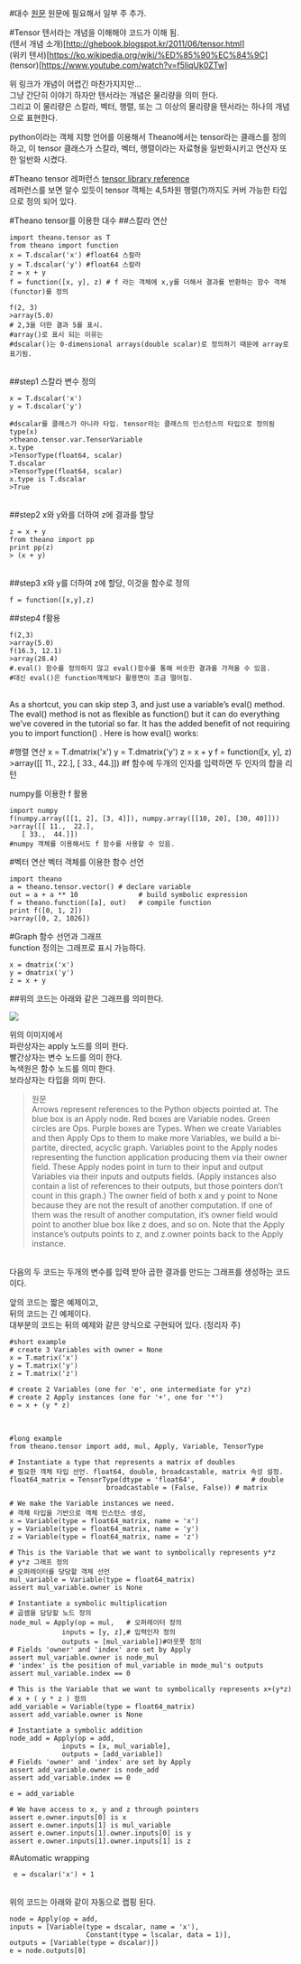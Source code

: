 #대수
[원문](http://deeplearning.net/software/theano/tutorial/adding.html)
원문에 필요해서 일부 주 추가. 

#Tensor
텐서라는 개념을 이해해야 코드가 이해 됨.<br> 
(텐서 개념 소개)[http://ghebook.blogspot.kr/2011/06/tensor.html]<br>
(위키 텐서)[https://ko.wikipedia.org/wiki/%ED%85%90%EC%84%9C]<br>
(tensor)[https://www.youtube.com/watch?v=f5liqUk0ZTw]

위 링크가 개념이 어렵긴 마찬가지지만... <br>
그냥 간단히 이야기 하자만 텐서라는 개념은 물리량을 의미 한다.<br>
그리고 이 물리량은 스칼라, 벡터, 행렬, 또는 그 이상의 물리량을 텐서라는 하나의 개념으로 표현한다. <br>

python이라는 객체 지향 언어를 이용해서 Theano에서는 tensor라는 클래스를 정의하고, 이 tensor 클래스가 스칼라, 벡터, 행렬이라는 자료형을 일반화시키고 연산자 또한 일반화 시켰다.<br>

#Theano tensor 레퍼런스
[tensor library reference](http://deeplearning.net/software/theano/library/tensor/basic.html#theano.tensor.TensorVariable) <br>
레퍼런스를 보면 알수 있듯이 tensor 객체는 4,5차원 행렬(?)까지도 커버 가능한 타입으로 정의 되어 있다. 
 
#Theano tensor를 이용한 대수
##스칼라 연산 

    import theano.tensor as T
    from theano import function
    x = T.dscalar('x') #float64 스칼라
    y = T.dscalar('y') #float64 스칼라
    z = x + y
    f = function([x, y], z) # f 라는 객체에 x,y를 더해서 결과를 반환하는 함수 객체(functor)를 정의 

    f(2, 3)
    >array(5.0) 
    # 2,3을 더한 결과 5를 표시.
    #array()로 표시 되는 이유는 
    #dscalar()는 0-dimensional arrays(double scalar)로 정의하기 때문에 array로 표기됨.

<br>
##step1
스칼라 변수 정의 

    x = T.dscalar('x')
    y = T.dscalar('y')

    #dscalar를 클래스가 아니라 타입. tensor라는 클래스의 인스턴스의 타입으로 정의됨
    type(x)
    >theano.tensor.var.TensorVariable
    x.type
    >TensorType(float64, scalar)
    T.dscalar
    >TensorType(float64, scalar) 
    x.type is T.dscalar
    >True
 
<br>
##step2
x와 y와를 더하여 z에 결과를 할당

    z = x + y
    from theano import pp
    print pp(z)
    > (x + y)
      
<br>
##step3
x와 y를 더하여 z에 할당, 이것을 함수로 정의 

    f = function([x,y],z)


##step4
f활용

    f(2,3)
    >array(5.0)
    f(16.3, 12.1)
    >array(28.4)
    #.eval() 함수를 정의하지 않고 eval()함수를 통해 비슷한 결과를 가져올 수 있음.
    #대신 eval()은 function객체보다 활용면이 조금 떨어짐.
<br>
As a shortcut, you can skip step 3, and just use a variable’s eval() method. The eval() method is not as flexible as function() but it can do everything we’ve covered in the tutorial so far. It has the added benefit of not requiring you to import function() . Here is how eval() works:
<br>

    
#행렬 연산 
    x = T.dmatrix('x')
    y = T.dmatrix('y')
    z = x + y
    f = function([x, y], z)
    >array([[ 11.,  22.], [ 33.,  44.]])
    #f 함수에 두개의 인자를 입력하면 두 인자의 합을 리턴
<br>

numpy를 이용한 f 활용

    import numpy
    f(numpy.array([[1, 2], [3, 4]]), numpy.array([[10, 20], [30, 40]]))
    >array([[ 11.,  22.],
       [ 33.,  44.]])
    #numpy 객체를 이용해서도 f 함수를 사용할 수 있음.


#벡터 연산
벡터 객체를 이용한 함수 선언

    import theano
    a = theano.tensor.vector() # declare variable
    out = a + a ** 10               # build symbolic expression
    f = theano.function([a], out)   # compile function
    print f([0, 1, 2])  
    >array([0, 2, 1026])
    
#Graph
함수 선언과 그래프<br>
function 정의는 그래프로 표시 가능하다. <br>

    x = dmatrix('x')
    y = dmatrix('y')
    z = x + y
##위의 코드는 아래와 같은 그래프를 의미한다.<br>

<img src="graph-apply.png">

위의 이미지에서 <br>
파란상자는 apply 노드를 의미 한다.<br>
빨간상자는 변수 노드를 의미 한다.<br>
녹색원은 함수 노드를 의미 한다.<br>
보라상자는 타입을 의미 한다.<br>

>원문<br>
>Arrows represent references to the Python objects pointed at. The blue box is an Apply node. Red boxes are Variable nodes. Green circles are Ops. Purple boxes are Types.
When we create Variables and then Apply Ops to them to make more Variables, we build a bi-partite, directed, acyclic graph. Variables point to the Apply nodes representing the function application producing them via their owner field. These Apply nodes point in turn to their input and output Variables via their inputs and outputs fields. (Apply instances also contain a list of references to their outputs, but those pointers don’t count in this graph.)
The owner field of both x and y point to None because they are not the result of another computation. If one of them was the result of another computation, it’s owner field would point to another blue box like z does, and so on.
Note that the Apply instance’s outputs points to z, and z.owner points back to the Apply instance.

<br>
다음의 두 코드는 두개의 변수를 입력 받아 곱한 결과를 만드는 그래프를 생성하는 코드이다.<br> 

앞의 코드는 짧은 예제이고,<br> 
뒤의 코드는 긴 예제이다.<br> 
대부분의 코드는 뒤의 예제와 같은 양식으로 구현되어 있다. (정리자 주)<br>

    #short example
    # create 3 Variables with owner = None
    x = T.matrix('x')
    y = T.matrix('y')
    z = T.matrix('z')

    # create 2 Variables (one for 'e', one intermediate for y*z)
    # create 2 Apply instances (one for '+', one for '*')
    e = x + (y * z)

<br>

    #long example
    from theano.tensor import add, mul, Apply, Variable, TensorType

    # Instantiate a type that represents a matrix of doubles
	# 필요한 객체 타입 선언. float64, double, broadcastable, matrix 속성 설정.
    float64_matrix = TensorType(dtype = 'float64',              # double
                            broadcastable = (False, False)) # matrix

    # We make the Variable instances we need.
    # 객체 타입을 기반으로 객체 인스턴스 생성,
    x = Variable(type = float64_matrix, name = 'x')
    y = Variable(type = float64_matrix, name = 'y')
    z = Variable(type = float64_matrix, name = 'z')

    # This is the Variable that we want to symbolically represents y*z
    # y*z 그래프 정의 
    # 오퍼레이터를 당당할 객체 선언
    mul_variable = Variable(type = float64_matrix)
    assert mul_variable.owner is None

    # Instantiate a symbolic multiplication
    # 곱셈을 담당할 노드 정의
    node_mul = Apply(op = mul,   # 오퍼레이터 정의
                 inputs = [y, z],# 입력인자 정의
                 outputs = [mul_variable])#아웃풋 정의
    # Fields 'owner' and 'index' are set by Apply
    assert mul_variable.owner is node_mul
    # 'index' is the position of mul_variable in mode_mul's outputs
    assert mul_variable.index == 0

    # This is the Variable that we want to symbolically represents x+(y*z)
    # x + ( y * z ) 정의
    add_variable = Variable(type = float64_matrix)
    assert add_variable.owner is None

    # Instantiate a symbolic addition
    node_add = Apply(op = add,
                 inputs = [x, mul_variable],
                 outputs = [add_variable])
    # Fields 'owner' and 'index' are set by Apply
    assert add_variable.owner is node_add
    assert add_variable.index == 0

    e = add_variable

    # We have access to x, y and z through pointers
    assert e.owner.inputs[0] is x
    assert e.owner.inputs[1] is mul_variable
    assert e.owner.inputs[1].owner.inputs[0] is y
    assert e.owner.inputs[1].owner.inputs[1] is z

#Automatic wrapping

     e = dscalar('x') + 1
<br>
위의 코드는 아래와 같이 자동으로 랩핑 된다. 

    node = Apply(op = add,
    inputs = [Variable(type = dscalar, name = 'x'),
                       Constant(type = lscalar, data = 1)],
    outputs = [Variable(type = dscalar)])
    e = node.outputs[0]




